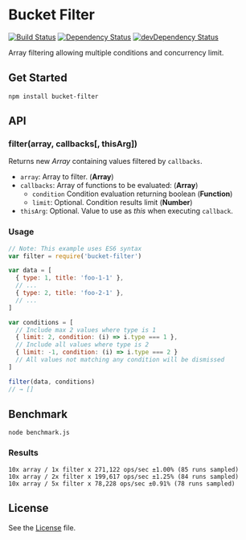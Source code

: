 # Bucket Filter
[![Build Status](https://travis-ci.org/grindcode/bucket-filter.svg?branch=master)](https://travis-ci.org/grindcode/bucket-filter) [![Dependency Status](https://david-dm.org/grindcode/bucket-filter.svg)](https://david-dm.org/grindcode/bucket-filter) [![devDependency Status](https://david-dm.org/grindcode/bucket-filter/dev-status.svg)](https://david-dm.org/grindcode/bucket-filter#info=devDependencies)

Array filtering allowing multiple conditions and concurrency limit.

## Get Started
```shell
npm install bucket-filter
```

## API
### filter(array, callbacks[, thisArg])
Returns new _Array_ containing values filtered by `callbacks`.
* `array`: Array to filter. (**Array**)
* `callbacks`: Array of functions to be evaluated: (**Array**)
  * `condition` Condition evaluation returning boolean (**Function**)
  * `limit`: Optional. Condition results limit (**Number**)
* `thisArg`: Optional. Value to use as _this_ when executing `callback`.

### Usage
```javascript
// Note: This example uses ES6 syntax
var filter = require('bucket-filter')

var data = [
  { type: 1, title: 'foo-1-1' },
  // ...
  { type: 2, title: 'foo-2-1' },
  // ...
]

var conditions = [
  // Include max 2 values where type is 1
  { limit: 2, condition: (i) => i.type === 1 },
  // Include all values where type is 2
  { limit: -1, condition: (i) => i.type === 2 }
  // All values not matching any condition will be dismissed
]

filter(data, conditions)
// → []
```

## Benchmark
```shell
node benchmark.js
```

### Results
```shell
10x array / 1x filter x 271,122 ops/sec ±1.00% (85 runs sampled)
10x array / 2x filter x 199,617 ops/sec ±1.25% (84 runs sampled)
10x array / 5x filter x 78,228 ops/sec ±0.91% (78 runs sampled)
```

## License
See the [License](LICENSE) file.
